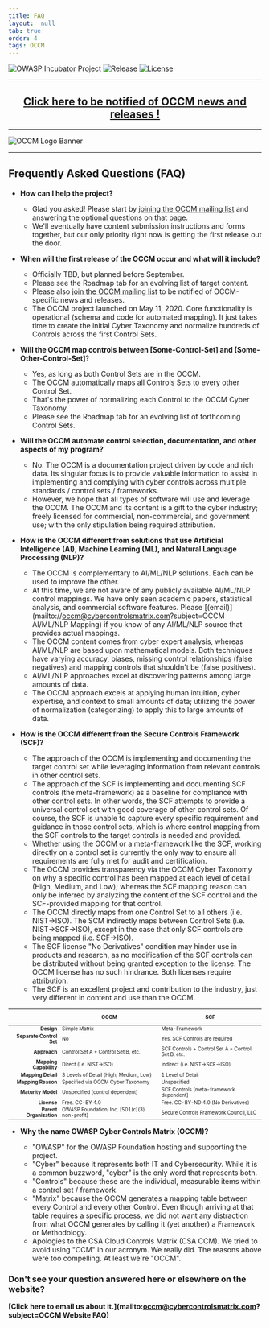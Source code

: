 ```yaml
---
title: FAQ
layout:  null
tab: true
order: 4
tags: OCCM
---
```


<!-- Global site tag (gtag.js) - Google Analytics -->
<script async src="https://www.googletagmanager.com/gtag/js?id=UA-153589924-2"></script>
<script>
  window.dataLayer = window.dataLayer || [];
  function gtag(){dataLayer.push(arguments);}
  gtag('js', new Date());

  gtag('config', 'UA-153589924-2');
</script>

![OWASP Incubator Project](https://owasp.org/www-project-cyber-controls-matrix/assets/images/OWASP-Incubator_Project-blue.svg)
![Release](https://owasp.org/www-project-cyber-controls-matrix/assets/images/release-tbd-blue.svg)
[![License](https://owasp.org/www-project-cyber-controls-matrix/assets/images/license-CC--BY_4.0-blue.svg)](https://creativecommons.org/licenses/by/4.0/)

***
<p><h2 style="text-align:center" target="_blank"><a href="https://eepurl.com/g3kJBP">Click here to be notified of OCCM news and releases !</a></h2></p>

***
![OCCM Logo Banner](https://owasp.org/www-project-cyber-controls-matrix/assets/images/OCCM-logo-1000x348-wht.png)

***
## Frequently Asked Questions (FAQ)

* **How can I help the project?**

  - Glad you asked! Please start by [joining the OCCM mailing list](https://eepurl.com/g3kJBP) and answering the optional questions on that page.
  - We'll eventually have content submission instructions and forms together, but our only priority right now is getting the first release out the door.

* **When will the first release of the OCCM occur and what will it include?**

  - Officially TBD, but planned before September.
  - Please see the Roadmap tab for an evolving list of target content.
  - Please also [join the OCCM mailing list](https://eepurl.com/g3kJBP) to be notified of OCCM-specific news and releases.
  - The OCCM project launched on May 11, 2020. Core functionality is operational (schema and code for automated mapping). It just takes time to create the initial Cyber Taxonomy and normalize hundreds of Controls across the first Control Sets.

* **Will the OCCM map controls between \[Some-Control-Set] and \[Some-Other-Control-Set]**?

  - Yes, as long as both Control Sets are in the OCCM.
  - The OCCM automatically maps all Controls Sets to every other Control Set.
  - That's the power of normalizing each Control to the OCCM Cyber Taxonomy.
  - Please see the Roadmap tab for an evolving list of forthcoming Control Sets.

* **Will the OCCM automate control selection, documentation, and other aspects of my program?**

  - No. The OCCM is a documentation project driven by code and rich data. Its singular focus is to provide valuable information to assist in implementing and complying with cyber controls across multiple standards / control sets / frameworks.
  - However, we hope that all types of software will use and leverage the OCCM. The OCCM and its content is a gift to the cyber industry; freely licensed for commercial, non-commercial, and government use; with the only stipulation being required attribution.

* **How is the OCCM different from solutions that use Artificial Intelligence (AI), Machine Learning (ML), and Natural Language Processing (NLP)?**

  - The OCCM is complementary to AI/ML/NLP solutions. Each can be used to improve the other.
  - At this time, we are not aware of any publicly available AI/ML/NLP control mappings. We have only seen academic papers, statistical analysis, and commercial software features. Please [(email)](mailto://occm@cybercontrolsmatrix.com?subject=OCCM AI/ML/NLP Mapping) if you know of any AI/ML/NLP source that provides actual mappings.
  - The OCCM content comes from cyber expert analysis, whereas AI/ML/NLP are based upon mathematical models. Both techniques have varying accuracy, biases, missing control relationships (false negatives) and mapping controls that shouldn't be (false positives).
  - AI/ML/NLP approaches excel at discovering patterns among large amounts of data.
  - The OCCM approach excels at applying human intuition, cyber expertise, and context to small amounts of data; utilizing the power of normalization (categorizing) to apply this to large amounts of data.

* **How is the OCCM different from the Secure Controls Framework (SCF)?**

  - The approach of the OCCM is implementing and documenting the target control set while leveraging information from relevant controls in other control sets.
  - The approach of the SCF is implementing and documenting SCF controls (the meta-framework) as a baseline for compliance with other control sets. In other words, the SCF attempts to provide a universal control set with good coverage of other control sets. Of course, the SCF is unable to capture every specific requirement and guidance in those control sets, which is where control mapping from the SCF controls to the target controls is needed and provided.
  - Whether using the OCCM or a meta-framework like the SCF, working directly on a control set is currently the only way to ensure all requirements are fully met for audit and certification.
  - The OCCM provides transparency via the OCCM Cyber Taxonomy on why a specific control has been mapped at each level of detail (High, Medium, and Low); whereas the SCF mapping reason can only be inferred by analyzing the content of the SCF control and the SCF-provided mapping for that control.
  - The OCCM directly maps from one Control Set to all others (i.e. NIST->ISO). The SCM indirectly maps between Control Sets (i.e. NIST->SCF->ISO), except in the case that only SCF controls are being mapped (i.e. SCF->ISO).
  - The SCF license "No Derivatives" condition may hinder use in products and research, as no modification of the SCF controls can be distributed without being granted exception to the license. The OCCM license has no such hindrance. Both licenses require attribution.
  - The SCF is an excellent project and contribution to the industry, just very different in content and use than the OCCM.

<table align="center" style="font-size:70%;max-width:100%">
<thead>
  <tr>
    <th style="white-space:nowrap;padding:10px;vertical-align:top;text-align:center"></th>
    <th style="white-space:nowrap;padding:10px;vertical-align:top;text-align:center">OCCM</th>
    <th style="white-space:nowrap;padding:10px;vertical-align:top;text-align:center">SCF</th>
  </tr>
</thead>
<tbody>
  <tr><td style="text-align:right"><b>Design</b></td><td>Simple Matrix</td><td>Meta-Framework</td></tr>
  <tr><td style="text-align:right"><b>Separate Control Set</b></td><td>No</td><td>Yes. SCF Controls are required</td></tr>
  <tr><td style="text-align:right"><b>Approach</b></td><td>Control Set A + Control Set B, etc.</td><td>SCF Controls + Control Set A + Control Set B, etc.</td></tr>
  <tr><td style="text-align:right"><b>Mapping Capability</b></td><td>Direct (i.e. NIST->ISO)</td><td>Indirect (i.e. NIST->SCF->ISO)</td></tr>
  <tr><td style="text-align:right"><b>Mapping Detail</b></td><td>3 Levels of Detail (High, Medium, Low)</td><td>1 Level of Detail</td></tr>
  <tr><td style="text-align:right"><b>Mapping Reason</b></td><td>Specified via OCCM Cyber Taxonomy</td><td>Unspecified</td></tr>
  <tr><td style="text-align:right"><b>Maturity Model</b></td><td>Unspecified [control dependent]</td><td>SCF Controls [meta-framework dependent]</td></tr>
  <tr><td style="text-align:right"><b>License</b></td><td>Free. CC-BY 4.0</td><td>Free. CC-BY-ND 4.0 (No Derivatives)</td></tr>
  <tr><td style="text-align:right"><b>Parent Organization</b></td><td>OWASP Foundation, Inc. [501(c)(3) non-profit]</td><td>Secure Controls Framework Council, LLC</td></tr>
</tbody>
</table>

* **Why the name OWASP Cyber Controls Matrix (OCCM)?**

  - "OWASP" for the OWASP Foundation hosting and supporting the project.
  - "Cyber" because it represents both IT and Cybersecurity. While it is a common buzzword, "cyber" is the only word that represents both.
  - "Controls" because these are the individual, measurable items within a control set / framework.
  - "Matrix" because the OCCM generates a mapping table between every Control and every other Control. Even though arriving at that table requires a specific process, we did not want any distraction from what OCCM generates by calling it (yet another) a Framework or Methodology.
  - Apologies to the CSA Cloud Controls Matrix (CSA CCM). We tried to avoid using "CCM" in our acronym. We really did. The reasons above were too compelling. At least we're "OCCM".

### Don't see your question answered here or elsewhere on the website?
**[Click here to email us about it.](mailto:occm@cybercontrolsmatrix.com?subject=OCCM Website FAQ)**
